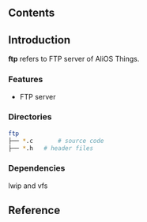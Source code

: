 ## Contents

## Introduction
**ftp** refers to FTP server of AliOS Things.

### Features
- FTP server

### Directories

```sh
ftp
├── *.c       # source code
├── *.h   # header files
```

### Dependencies
lwip and vfs

## Reference
